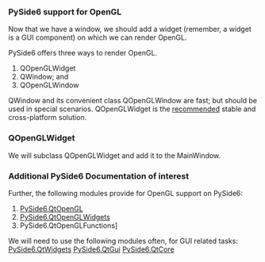 ### PySide6 support for OpenGL 
Now that we have a window, we should add a widget (remember, a widget is a GUI component) on which we can render OpenGL.

PySide6 offers three ways to render OpenGL.

1. QOpenGLWidget
2. QWindow; and
3. QOpenGLWindow

QWindow and its convenient class QOpenGLWindow are fast; but should be used in special scenarios.
QOpenGLWidget is the [recommended](https://doc.qt.io/qtforpython-6/PySide6/QtOpenGLWidgets/QOpenGLWidget.html?highlight=perspective#alternatives) stable and cross-platform solution. 

### QOpenGLWidget 
We will subclass QOpenGLWidget and add it to the MainWindow.


### Additional PySide6 Documentation of interest
Further, the following modules provide for OpenGL support on PySide6: <br>
1. [PySide6.QtOpenGL](https://doc.qt.io/qtforpython-6/PySide6/QtOpenGL/index.html#module-PySide6.QtOpenGL)
2. [PySide6.QtOpenGLWidgets](https://doc.qt.io/qtforpython-6/PySide6/QtOpenGLWidgets/index.html#module-PySide6.QtOpenGLWidgets)
3. PySide6.QtOpenGLFunctions]

We will need to use the following modules often, for GUI related tasks:<br>
[PySide6.QtWidgets](https://doc.qt.io/qtforpython-6/PySide6/QtWidgets/index.html#module-PySide6.QtWidgets)
[PySide6.QtGui](https://doc.qt.io/qtforpython-6/PySide6/QtGui/index.html#module-PySide6.QtGui)
[PySide6.QtCore](https://doc.qt.io/qtforpython-6/PySide6/QtCore/index.html#module-PySide6.QtCore)
